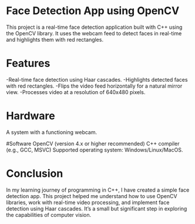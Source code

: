 

# Face Detection App using OpenCV
This project is a real-time face detection application built with C++ using the OpenCV library. It uses the webcam feed to detect faces in real-time and highlights them with red rectangles.

# Features
-Real-time face detection using Haar cascades.
-Highlights detected faces with red rectangles.
-Flips the video feed horizontally for a natural mirror view.
-Processes video at a resolution of 640x480 pixels.

# Hardware
A system with a functioning webcam.

#Software
OpenCV (version 4.x or higher recommended)
C++ compiler (e.g., GCC, MSVC)
Supported operating system: Windows/Linux/MacOS.

# Conclusion
In my learning journey of programming in C++, I have created a simple face detection app. This project helped me understand how to use OpenCV libraries, work with real-time video processing, and implement face detection using Haar cascades. It’s a small but significant step in exploring the capabilities of computer vision.
